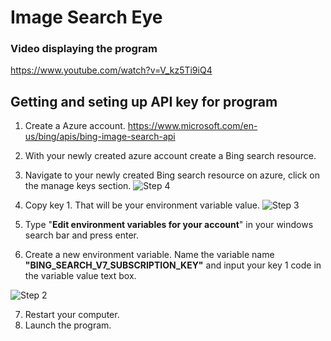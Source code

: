 # Image Search Eye

### Video displaying the program
https://www.youtube.com/watch?v=V_kz5Ti9iQ4



## Getting and seting up API key for program

 1.	Create a Azure account.
https://www.microsoft.com/en-us/bing/apis/bing-image-search-api

2.	With your newly created azure account create a Bing search resource.

3.	Navigate to your newly created Bing search resource on azure, click on the manage keys section.
![Step 4](https://user-images.githubusercontent.com/69220988/207700720-eb84db6f-a97a-4c1f-8fcc-1f351035f18d.png)

4.	Copy key 1. That will be your environment variable value.
![Step 3](https://user-images.githubusercontent.com/69220988/207700777-32341975-2643-4eca-8769-9ae12429ae63.png)

5. Type "**Edit environment variables for your account**" in your windows search bar and press enter.

6. Create a new environment variable. Name the variable name **"BING_SEARCH_V7_SUBSCRIPTION_KEY"** and input your key 1 code in the variable value text box.

![Step 2](https://user-images.githubusercontent.com/69220988/207701752-3d7b772f-d2ed-48c5-a042-db3b3eb05ff9.png)

7. Restart your computer.
8. Launch the program.
